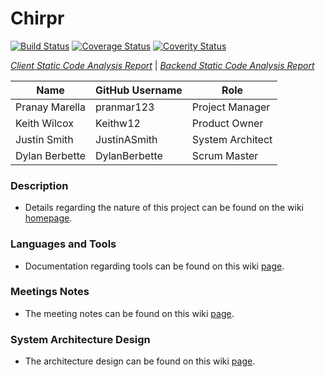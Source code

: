 # Chirpr

[![Build Status](https://travis-ci.org/Intro-to-SE-Spring-2020/Chirpr.svg?branch=master)](https://travis-ci.org/Intro-to-SE-Spring-2020/Chirpr) [![Coverage Status](https://coveralls.io/repos/github/Intro-to-SE-Spring-2020/Chirpr/badge.svg?branch=master&service=github)](https://coveralls.io/github/Intro-to-SE-Spring-2020/Chirpr?branch=master) [![Coverity Status](https://scan.coverity.com/projects/20804/badge.svg)](https://scan.coverity.com/projects/20804/badge.svg)

[*Client Static Code Analysis Report*](https://github.com/Intro-to-SE-Spring-2020/Chirpr/blob/master/reports/client_static_analysis.html) | [*Backend Static Code Analysis Report*](https://github.com/Intro-to-SE-Spring-2020/Chirpr/blob/master/reports/backend_static_analysis.html)

| Name | GitHub Username | Role
| --- | --- | --- |
| Pranay Marella | pranmar123 | Project Manager
| Keith Wilcox | Keithw12 | Product Owner
| Justin Smith | JustinASmith | System Architect 
| Dylan Berbette | DylanBerbette | Scrum Master

### Description
- Details regarding the nature of this project can be found on the wiki [homepage](https://github.com/Intro-to-SE-Spring-2020/Chirpr/wiki).


### Languages and Tools
- Documentation regarding tools can be found on this wiki [page](https://github.com/Intro-to-SE-Spring-2020/Chirpr/wiki/MERN-Stack).

### Meetings Notes
- The meeting notes can be found on this wiki [page](https://github.com/Intro-to-SE-Spring-2020/Chirpr/wiki/Stand-up-Meetings).

### System Architecture Design
- The architecture design can be found on this wiki [page](https://github.com/Intro-to-SE-Spring-2020/Chirpr/wiki/System-Architecture-Design).
